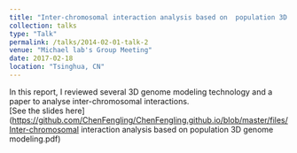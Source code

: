 ```yaml
---
title: "Inter-chromosomal interaction analysis based on  population 3D genome modeling"
collection: talks
type: "Talk"
permalink: /talks/2014-02-01-talk-2
venue: "Michael lab's Group Meeting"
date: 2017-02-18
location: "Tsinghua, CN"
---
```

In this report, I reviewed several 3D genome modeling technology and a paper to analyse inter-chromosomal interactions.   
[See the slides here](https://github.com/ChenFengling/ChenFengling.github.io/blob/master/files/Inter-chromosomal interaction analysis based on  population 3D genome modeling.pdf)
